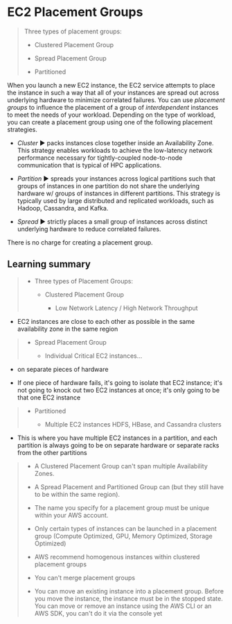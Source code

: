 # EC2 Placement Groups

> Three types of placement groups:
>
> * Clustered Placement Group
>
> * Spread Placement Group
>
> * Partitioned

When you launch a new EC2 instance, the EC2 service attempts to place the instance in such a way that all of your instances are spread out across underlying hardware to minimize correlated failures. You can use *placement groups* to influence the placement of a group of *interdependent* instances to meet the needs of your workload. Depending on the type of workload, you can create a placement group using one of the following placement strategies.

* *Cluster* ▶︎ packs instances close together inside an Availability Zone. This strategy enables workloads to achieve the low-latency network performance necessary for tightly-coupled node-to-node communication that is typical of HPC applications.

* *Partition* ▶︎ spreads your instances across logical partitions such that groups of instances in one partition do not share the underlying hardware w/ groups of instances in different partitions. This strategy is typically used by large distributed and replicated workloads, such as Hadoop, Cassandra, and Kafka.

* *Spread* ▶︎ strictly places a small group of instances across distinct underlying hardware to reduce correlated failures.

There is no charge for creating a placement group.

## Learning summary

> * Three types of Placement Groups:
>
>    * Clustered Placement Group
>
>        * Low Network Latency / High Network Throughput
>

* EC2 instances are close to each other as possible in the same availability zone in the same region

>    * Spread Placement Group
>
>        * Individual Critical EC2 instances...

* on separate pieces of hardware

* If one piece of hardware fails, it's going to isolate that EC2 instance; it's not going to knock out two EC2 instances at once; it's only going to be that one EC2 instance

>    * Partitioned
>
>        * Multiple EC2 instances HDFS, HBase, and Cassandra clusters

* This is where you have multiple EC2 instances in a partition, and each partition is always going to be on separate hardware or separate racks from the other partitions

> * A Clustered Placement Group can't span multiple Availability Zones.
>
> * A Spread Placement and Partitioned Group can (but they still have to be within the same region).
>
> * The name you specify for a placement group must be unique within your AWS account.
>
> * Only certain types of instances can be launched in a placement group (Compute Optimized, GPU, Memory Optimized, Storage Optimized)
>
> * AWS recommend homogenous instances within clustered placement groups
>
> * You can't merge placement groups
>
> * You can move an existing instance into a placement group. Before you move the instance, the instance must be in the stopped state. You can move or remove an instance using the AWS CLI or an AWS SDK, you can't do it via the console yet
